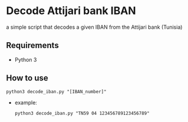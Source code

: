 # Decode Attijari bank IBAN

a simple script that decodes a given IBAN from the Attijari bank (Tunisia)

## Requirements

* Python 3

## How to use

```shell
python3 decode_iban.py "[IBAN_number]"
```

* example:

    ```shell
    python3 decode_iban.py "TN59 04 123456789123456789"
    ```